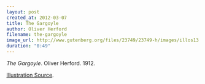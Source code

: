 ```yaml
---
layout: post
created_at: 2012-03-07
title: The Gargoyle
author: Oliver Herford
filename: the-gargoyle
image_url: http://www.gutenberg.org/files/23749/23749-h/images/illos13.jpg
duration: "0:49"
---
```


_The Gargoyle_.  Oliver Herford.  1912.

[Illustration Source](http://www.gutenberg.org/files/23749/23749-h/23749-h.htm#The_Gargoyle).

